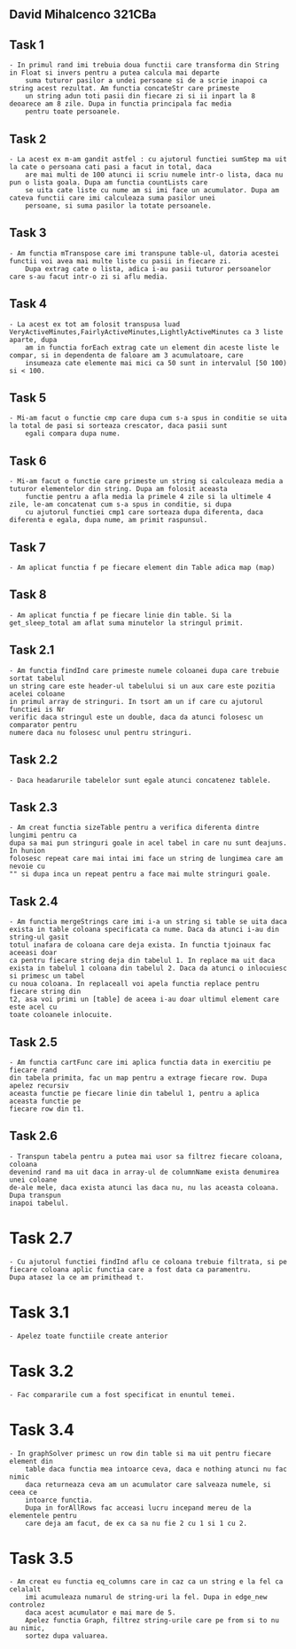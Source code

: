 ## David Mihalcenco 321CBa ##

## Task 1
    - In primul rand imi trebuia doua functii care transforma din String in Float si invers pentru a putea calcula mai departe
        suma tuturor pasilor a undei persoane si de a scrie inapoi ca string acest rezultat. Am functia concateStr care primeste
        un string adun toti pasii din fiecare zi si ii inpart la 8 deoarece am 8 zile. Dupa in functia principala fac media 
        pentru toate persoanele.

## Task 2
    - La acest ex m-am gandit astfel : cu ajutorul functiei sumStep ma uit la cate o persoana cati pasi a facut in total, daca 
        are mai multi de 100 atunci ii scriu numele intr-o lista, daca nu pun o lista goala. Dupa am functia countLists care 
        se uita cate liste cu nume am si imi face un acumulator. Dupa am cateva functii care imi calculeaza suma pasilor unei
        persoane, si suma pasilor la totate persoanele.

## Task 3
    - Am functia mTranspose care imi transpune table-ul, datoria acestei functii voi avea mai multe liste cu pasii in fiecare zi.
        Dupa extrag cate o lista, adica i-au pasii tuturor persoanelor care s-au facut intr-o zi si aflu media.

## Task 4
    - La acest ex tot am folosit transpusa luad VeryActiveMinutes,FairlyActiveMinutes,LightlyActiveMinutes ca 3 liste aparte, dupa
        am in functia forEach extrag cate un element din aceste liste le compar, si in dependenta de faloare am 3 acumulatoare, care 
        insumeaza cate elemente mai mici ca 50 sunt in intervalul [50 100) si < 100.

## Task 5
    - Mi-am facut o functie cmp care dupa cum s-a spus in conditie se uita la total de pasi si sorteaza crescator, daca pasii sunt 
        egali compara dupa nume.

## Task 6
    - Mi-am facut o functie care primeste un string si calculeaza media a tuturor elementelor din string. Dupa am folosit aceasta
        functie pentru a afla media la primele 4 zile si la ultimele 4 zile, le-am concatenat cum s-a spus in conditie, si dupa 
        cu ajutorul functiei cmp1 care sorteaza dupa diferenta, daca diferenta e egala, dupa nume, am primit raspunsul.

## Task 7
    - Am aplicat functia f pe fiecare element din Table adica map (map)

## Task 8
    - Am aplicat functia f pe fiecare linie din table. Si la get_sleep_total am aflat suma minutelor la stringul primit.

## Task 2.1
    - Am functia findInd care primeste numele coloanei dupa care trebuie sortat tabelul
    un string care este header-ul tabelului si un aux care este pozitia acelei coloane 
    in primul array de stringuri. In tsort am un if care cu ajutorul functiei is Nr 
    verific daca stringul este un double, daca da atunci folosesc un comparator pentru
    numere daca nu folosesc unul pentru stringuri.

## Task 2.2
    - Daca headarurile tabelelor sunt egale atunci concatenez tablele.

## Task 2.3
    - Am creat functia sizeTable pentru a verifica diferenta dintre lungimi pentru ca 
    dupa sa mai pun stringuri goale in acel tabel in care nu sunt deajuns. In hunion 
    folosesc repeat care mai intai imi face un string de lungimea care am nevoie cu
    "" si dupa inca un repeat pentru a face mai multe stringuri goale.

## Task 2.4
    - Am functia mergeStrings care imi i-a un string si table se uita daca exista in table coloana specificata ca nume. Daca da atunci i-au din string-ul gasit 
    totul inafara de coloana care deja exista. In functia tjoinaux fac aceeasi doar
    ca pentru fiecare string deja din tabelul 1. In replace ma uit daca exista in tabelul 1 coloana din tabelul 2. Daca da atunci o inlocuiesc si primesc un tabel
    cu noua coloana. In replaceall voi apela functia replace pentru fiecare string din
    t2, asa voi primi un [table] de aceea i-au doar ultimul element care este acel cu
    toate coloanele inlocuite.
    
## Task 2.5
    - Am functia cartFunc care imi aplica functia data in exercitiu pe fiecare rand 
    din tabela primita, fac un map pentru a extrage fiecare row. Dupa apelez recursiv
    aceasta functie pe fiecare linie din tabelul 1, pentru a aplica aceasta functie pe 
    fiecare row din t1.

## Task 2.6
    - Transpun tabela pentru a putea mai usor sa filtrez fiecare coloana, coloana
    devenind rand ma uit daca in array-ul de columnName exista denumirea unei coloane
    de-ale mele, daca exista atunci las daca nu, nu las aceasta coloana. Dupa transpun 
    inapoi tabelul.

# Task 2.7
    - Cu ajutorul functiei findInd aflu ce coloana trebuie filtrata, si pe fiecare coloana aplic functia care a fost data ca paramentru.
    Dupa atasez la ce am primithead t.

# Task 3.1 
    - Apelez toate functiile create anterior

# Task 3.2
    - Fac compararile cum a fost specificat in enuntul temei.

# Task 3.4
    - In graphSolver primesc un row din table si ma uit pentru fiecare element din
        table daca functia mea intoarce ceva, daca e nothing atunci nu fac nimic
        daca returneaza ceva am un acumulator care salveaza numele, si ceea ce 
        intoarce functia.
        Dupa in forAllRows fac acceasi lucru incepand mereu de la elementele pentru
        care deja am facut, de ex ca sa nu fie 2 cu 1 si 1 cu 2.

# Task 3.5
    - Am creat eu functia eq_columns care in caz ca un string e la fel ca celalalt 
        imi acumuleaza numarul de string-uri la fel. Dupa in edge_new controlez 
        daca acest acumulator e mai mare de 5.
        Apelez functia Graph, filtrez string-urile care pe from si to nu au nimic,
        sortez dupa valuarea.